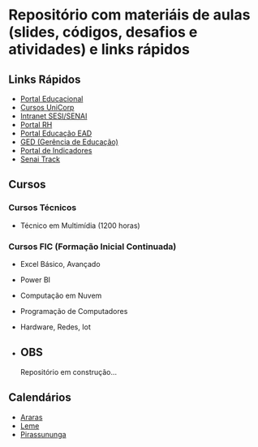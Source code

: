 # Repositório com materiáis de aulas (slides, códigos, desafios e atividades) e links rápidos

## Links Rápidos

* [Portal Educacional](https://pess.sesisenaispedu.org.br/)
* [Cursos UniCorp](https://universidadecorporativa.cni.com.br/)
* [Intranet SESI/SENAI](https://sesisenaisp.sharepoint.com/sites/intranet/SitePages/Home.aspx)
* [Portal RH](https://portalrh.sesisenaisp.org.br/arte/)
* [Portal Educação EAD](https://ead.sp.senai.br/)
* [GED (Gerência de Educação)](https://sesisenaisp.sharepoint.com/sites/NovaGED/)
* [Portal de Indicadores](https://portalindicadores.sp.senai.br/)
* [Senai Track](https://senaitrack.netlify.app)

## Cursos

### Cursos Técnicos

* Técnico em Multimídia (1200 horas)

### Cursos FIC (Formação Inicial Continuada)

* Excel Básico, Avançado
* Power BI
* Computação em Nuvem
* Programação de Computadores
* Hardware, Redes, Iot

* ## OBS
  Repositório em construção...

## Calendários
* [Araras](https://github.com/emersonnifa/senai2025/blob/main/calendario-araras.md)
* [Leme](https://github.com/emersonnifa/senai2025/blob/main/calendario-leme.md)
* [Pirassununga](https://github.com/emersonnifa/senai2025/blob/main/calendario-pirassununga.md)
